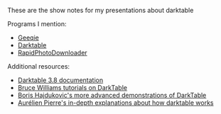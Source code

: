 These are the show notes for my presentations about darktable

Programs I mention:

* [Geeqie](http://www.geeqie.org/)
* [Darktable](https://www.darktable.org)
* [RapidPhotoDownloader](http://freshmeat.sourceforge.net/projects/rapid-photo-downloader)


Additional resources:

* [Darktable 3.8 documentation](https://docs.darktable.org/usermanual/3.8/en/)
* [Bruce Williams tutorials on DarkTable](https://www.youtube.com/channel/UCkqe4BYsllmcxo2dsF-rFQw)
* [Boris Hajdukovic's more advanced demonstrations of DarkTable](https://www.youtube.com/channel/UCMbDlOwmmQnkRmcb2_5WERg)
* [Aurélien Pierre's in-depth explanations about how darktable works](https://www.youtube.com/c/AurélienPIERREPhoto)



